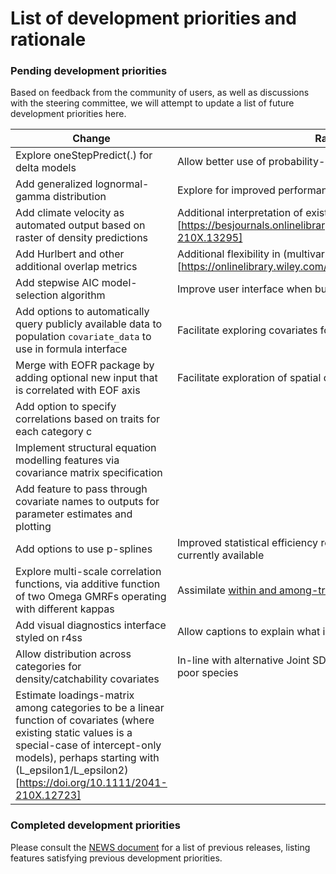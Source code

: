 # List of development priorities and rationale

### Pending development priorities
Based on feedback from the community of users, as well as discussions with the steering committee, we will attempt to update a list of future development priorities here.

| Change | Rationale| 
| ------------- | ------------- | 
| Explore oneStepPredict(.) for delta models  | Allow better use of probability-integral-transform diagnostics  | 
| Add generalized lognormal-gamma distribution | Explore for improved performance w.r.t. diagnostics and index scale |  
| Add climate velocity as automated output based on raster of density predictions | Additional interpretation of existing (outputs)[https://besjournals.onlinelibrary.wiley.com/doi/full/10.1111/2041-210X.13295] | 
| Add Hurlbert and other additional overlap metrics | Additional flexibility in (multivariate modelling)[https://onlinelibrary.wiley.com/doi/abs/10.1111/geb.12984] |  
| Add stepwise AIC model-selection algorithm | Improve user interface when building models | 
| Add options to automatically query publicly available data to population `covariate_data` to use in formula interface | Facilitate exploring covariates for introductory users |  
| Merge with EOFR package by adding optional new input that is correlated with EOF axis | Facilitate exploration of spatial drivers for population dynamics | 
| Add option to specify correlations based on traits for each category c | |
| Implement structural equation modelling features via covariance matrix specification | |
| Add feature to pass through covariate names to outputs for parameter estimates and plotting | |
| Add options to use p-splines | Improved statistical efficiency relative to basis-splines that are currently available | 
| Explore multi-scale correlation functions, via additive function of two Omega GMRFs operating with different kappas | Assimilate [within and among-transect locational data better](https://github.com/James-Thorson-NOAA/VAST/issues/273) |
| Add visual diagnostics interface styled on r4ss | Allow captions to explain what is expected for each diagnostic plot | |
| Allow distribution across categories for density/catchability covariates | In-line with alternative Joint SDM software, and useful for data-poor species | |
| Estimate loadings-matrix among categories to be a linear function of covariates (where existing static values is a special-case of intercept-only models), perhaps starting with (L_epsilon1/L_epsilon2)[https://doi.org/10.1111/2041-210X.12723] | |
### Completed development priorities
Please consult the [NEWS document](https://github.com/James-Thorson-NOAA/VAST/blob/master/manual/NEWS.pdf) for a list of previous releases, listing features satisfying previous development priorities.  
